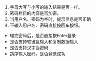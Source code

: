 1. 字母大写与小写的输入结果是否一样。
2. 密码栏目的内容是否加密。
3. 当用户名、密码为空时，提示信息是否正确
4. 不输入用户名、密码直接按回车按钮。

* 输完密码后，是否直接按Enter登录
* 是否支持软键盘输入和复制数据输入
* 是否支持汉字当密码
* 跳序输入密码，是否登录成功